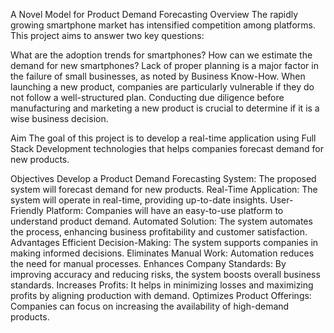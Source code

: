 A Novel Model for Product Demand Forecasting
Overview
The rapidly growing smartphone market has intensified competition among platforms. This project aims to answer two key questions:

What are the adoption trends for smartphones?
How can we estimate the demand for new smartphones?
Lack of proper planning is a major factor in the failure of small businesses, as noted by Business Know-How. When launching a new product, companies are particularly vulnerable if they do not follow a well-structured plan. Conducting due diligence before manufacturing and marketing a new product is crucial to determine if it is a wise business decision.

Aim
The goal of this project is to develop a real-time application using Full Stack Development technologies that helps companies forecast demand for new products.

Objectives
Develop a Product Demand Forecasting System: The proposed system will forecast demand for new products.
Real-Time Application: The system will operate in real-time, providing up-to-date insights.
User-Friendly Platform: Companies will have an easy-to-use platform to understand product demand.
Automated Solution: The system automates the process, enhancing business profitability and customer satisfaction.
Advantages
Efficient Decision-Making: The system supports companies in making informed decisions.
Eliminates Manual Work: Automation reduces the need for manual processes.
Enhances Company Standards: By improving accuracy and reducing risks, the system boosts overall business standards.
Increases Profits: It helps in minimizing losses and maximizing profits by aligning production with demand.
Optimizes Product Offerings: Companies can focus on increasing the availability of high-demand products.

